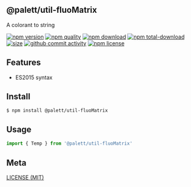 ## @palett/util-fluoMatrix
A colorant to string

[![npm version][npm-image]][npm-url]
[![npm quality][quality-image]][quality-url]
[![npm download][download-image]][npm-url]
[![npm total-download][total-download-image]][npm-url]
[![size][size]][size-url]
[![github commit activity][commit-image]][github-url]
[![npm license][license-image]][npm-url]

[//]: <> (Shields)
[npm-image]: https://img.shields.io/npm/v/@palett/util-fluo.svg?style=flat-square
[quality-image]: http://npm.packagequality.com/shield/@palett/util-fluo.svg?style=flat-square
[download-image]: https://img.shields.io/npm/dm/@palett/util-fluo.svg?style=flat-square
[total-download-image]:https://img.shields.io/npm/dt/@palett/util-fluo.svg?style=flat-square
[license-image]: https://img.shields.io/npm/l/@palett/util-fluo.svg?style=flat-square
[commit-image]: https://img.shields.io/github/commit-activity/y/hoyeungw/@palett/util-fluo?style=flat-square
[size]: https://packagephobia.now.sh/badge?p=@palett/util-fluo

[//]: <> (Link)
[npm-url]: https://npmjs.org/package/@palett/util-fluo
[quality-url]: http://packagequality.com/#?package=@palett/util-fluo
[github-url]: https://github.com/hoyeungw/@palett/util-fluo
[size-url]: https://packagephobia.now.sh/result?p=@palett/util-fluo

## Features

- ES2015 syntax

## Install
```console
$ npm install @palett/util-fluoMatrix
```

## Usage
```js
import { Temp } from '@palett/util-fluoMatrix'
```

## Meta
[LICENSE (MIT)](/LICENSE)
